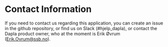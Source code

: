 # Contact Information

If you need to contact us regarding this application, you can create an issue in the github repository, or find us on Slack (#hjelp_dapla), or contact the Dapla product owner, who at the moment is Erik Øvrum (Erik.Ovrum@ssb.no).

